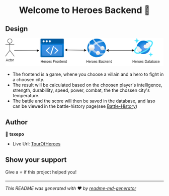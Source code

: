 <h1 align="center">Welcome to Heroes Backend 👋</h1>

## Design

![](https://github.com/tsxepo-web/Heroes-Backend/blob/main/design.png)

- The frontend is a game, whene you choose a villain and a hero to fight in a choosen city.
- The result will be calculated based on the choosen player's intelligence, strength, durabillity, speed, power, combat, the the chossen city's temperature.
- The battle and the score will then be saved in the database, and laso can be viewed in the battle-history page(see [Battle-History](https://gentle-desert-01ef55410.3.azurestaticapps.net/battle-history))

## Author

👤 **tsxepo**

- Live Url: [TourOfHeroes](https://gentle-desert-01ef55410.3.azurestaticapps.net)

## Show your support

Give a ⭐️ if this project helped you!

---

_This README was generated with ❤️ by [readme-md-generator](https://github.com/kefranabg/readme-md-generator)_
